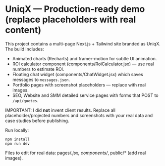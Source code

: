 # UniqX — Production-ready demo (replace placeholders with real content)

This project contains a multi-page Next.js + Tailwind site branded as UniqX. The build includes:

- Animated charts (Recharts) and framer-motion for subtle UI animation.
- ROI calculator component (components/RoiCalculator.jsx) — use real numbers to estimate ROI.
- Floating chat widget (components/ChatWidget.jsx) which saves messages to `messages.json`.
- Portfolio pages with screenshot placeholders — replace with real images.
- SEO, Website and SMM detailed service pages with forms that POST to `/api/quotes`.

IMPORTANT: I did **not** invent client results. Replace all placeholder/projected numbers and screenshots with your real data and case studies before publishing.

Run locally:

```
npm install
npm run dev
```

Files to edit for real data: pages/*.jsx, components/*, public/* (add real images).
